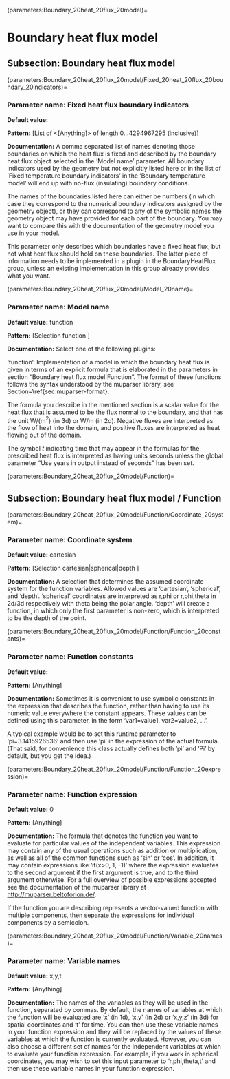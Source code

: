 (parameters:Boundary_20heat_20flux_20model)=
# Boundary heat flux model


## **Subsection:** Boundary heat flux model


(parameters:Boundary_20heat_20flux_20model/Fixed_20heat_20flux_20boundary_20indicators)=
### __Parameter name:__ Fixed heat flux boundary indicators
**Default value:**

**Pattern:** [List of <[Anything]> of length 0...4294967295 (inclusive)]

**Documentation:** A comma separated list of names denoting those boundaries on which the heat flux is fixed and described by the boundary heat flux object selected in the &rsquo;Model name&rsquo; parameter. All boundary indicators used by the geometry but not explicitly listed here or in the list of &rsquo;Fixed temperature boundary indicators&rsquo; in the &rsquo;Boundary temperature model&rsquo; will end up with no-flux (insulating) boundary conditions.

The names of the boundaries listed here can either be numbers (in which case they correspond to the numerical boundary indicators assigned by the geometry object), or they can correspond to any of the symbolic names the geometry object may have provided for each part of the boundary. You may want to compare this with the documentation of the geometry model you use in your model.

This parameter only describes which boundaries have a fixed heat flux, but not what heat flux should hold on these boundaries. The latter piece of information needs to be implemented in a plugin in the BoundaryHeatFlux group, unless an existing implementation in this group already provides what you want.

(parameters:Boundary_20heat_20flux_20model/Model_20name)=
### __Parameter name:__ Model name
**Default value:** function

**Pattern:** [Selection function ]

**Documentation:** Select one of the following plugins:

&lsquo;function&rsquo;: Implementation of a model in which the boundary heat flux is given in terms of an explicit formula that is elaborated in the parameters in section &ldquo;Boundary heat flux model|Function&rdquo;. The format of these functions follows the syntax understood by the muparser library, see Section~\ref{sec:muparser-format}.

The formula you describe in the mentioned section is a scalar value for the heat flux that is assumed to be the flux normal to the boundary, and that has the unit W/(m$^2$) (in 3d) or W/m (in 2d). Negative fluxes are interpreted as the flow of heat into the domain, and positive fluxes are interpreted as heat flowing out of the domain.

The symbol $t$ indicating time that may appear in the formulas for the prescribed heat flux is interpreted as having units seconds unless the global parameter &ldquo;Use years in output instead of seconds&rdquo; has been set.

(parameters:Boundary_20heat_20flux_20model/Function)=
## **Subsection:** Boundary heat flux model / Function
(parameters:Boundary_20heat_20flux_20model/Function/Coordinate_20system)=
### __Parameter name:__ Coordinate system
**Default value:** cartesian

**Pattern:** [Selection cartesian|spherical|depth ]

**Documentation:** A selection that determines the assumed coordinate system for the function variables. Allowed values are &lsquo;cartesian&rsquo;, &lsquo;spherical&rsquo;, and &lsquo;depth&rsquo;. &lsquo;spherical&rsquo; coordinates are interpreted as r,phi or r,phi,theta in 2d/3d respectively with theta being the polar angle. &lsquo;depth&rsquo; will create a function, in which only the first parameter is non-zero, which is interpreted to be the depth of the point.

(parameters:Boundary_20heat_20flux_20model/Function/Function_20constants)=
### __Parameter name:__ Function constants
**Default value:**

**Pattern:** [Anything]

**Documentation:** Sometimes it is convenient to use symbolic constants in the expression that describes the function, rather than having to use its numeric value everywhere the constant appears. These values can be defined using this parameter, in the form &lsquo;var1=value1, var2=value2, ...&rsquo;.

A typical example would be to set this runtime parameter to &lsquo;pi=3.1415926536&rsquo; and then use &lsquo;pi&rsquo; in the expression of the actual formula. (That said, for convenience this class actually defines both &lsquo;pi&rsquo; and &lsquo;Pi&rsquo; by default, but you get the idea.)

(parameters:Boundary_20heat_20flux_20model/Function/Function_20expression)=
### __Parameter name:__ Function expression
**Default value:** 0

**Pattern:** [Anything]

**Documentation:** The formula that denotes the function you want to evaluate for particular values of the independent variables. This expression may contain any of the usual operations such as addition or multiplication, as well as all of the common functions such as &lsquo;sin&rsquo; or &lsquo;cos&rsquo;. In addition, it may contain expressions like &lsquo;if(x>0, 1, -1)&rsquo; where the expression evaluates to the second argument if the first argument is true, and to the third argument otherwise. For a full overview of possible expressions accepted see the documentation of the muparser library at http://muparser.beltoforion.de/.

If the function you are describing represents a vector-valued function with multiple components, then separate the expressions for individual components by a semicolon.

(parameters:Boundary_20heat_20flux_20model/Function/Variable_20names)=
### __Parameter name:__ Variable names
**Default value:** x,y,t

**Pattern:** [Anything]

**Documentation:** The names of the variables as they will be used in the function, separated by commas. By default, the names of variables at which the function will be evaluated are &lsquo;x&rsquo; (in 1d), &lsquo;x,y&rsquo; (in 2d) or &lsquo;x,y,z&rsquo; (in 3d) for spatial coordinates and &lsquo;t&rsquo; for time. You can then use these variable names in your function expression and they will be replaced by the values of these variables at which the function is currently evaluated. However, you can also choose a different set of names for the independent variables at which to evaluate your function expression. For example, if you work in spherical coordinates, you may wish to set this input parameter to &lsquo;r,phi,theta,t&rsquo; and then use these variable names in your function expression.
